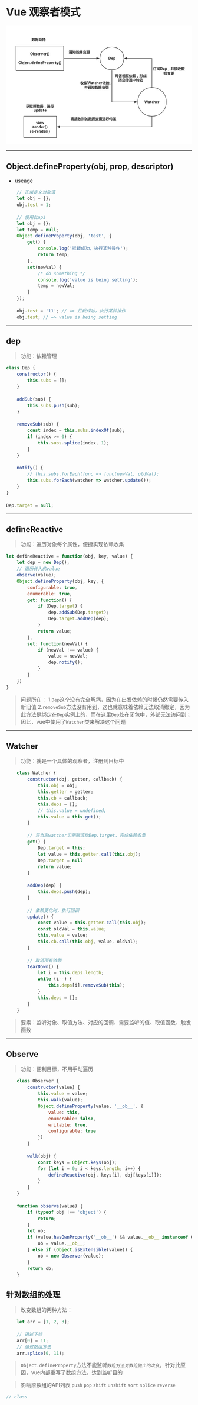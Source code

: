 # Vue 观察者模式
![数据流向图](./imgs/Observer.png)

<hr/>

## Object.defineProperty(obj, prop, descriptor)
- useage 
``` javascript
    // 正常定义对象值
    let obj = {};
    obj.test = 1;

    // 使用此api
    let obj = {};
    let temp = null;
    Object.defineProperty(obj, 'test', {
        get() {
            console.log('拦截成功，执行某种操作');
            return temp;
        },
        set(newVal) {
            /* do something */
            console.log('value is being setting');
            temp = newVal;
        }
    });

    obj.test = '11'; // => 拦截成功，执行某种操作
    obj.test; // => value is being setting
```

<hr/>

## 

## dep
> 功能：依赖管理
``` javascript
class Dep {
    constructor() {
        this.subs = [];
    }

    addSub(sub) {
        this.subs.push(sub);
    }

    removeSub(sub) {
        const index = this.subs.indexOf(sub);
        if (index >= 0) {
            this.subs.splice(index, 1);
        }
    }

    notify() {
        // this.subs.forEach(func => func(newVal, oldVal);
        this.subs.forEach(watcher => watcher.update());
    }
}

Dep.target = null;
```

<hr/>

## defineReactive
> 功能：遍历对象每个属性，便捷实现依赖收集
``` javascript
let defineReactive = function(obj, key, value) {
    let dep = new Dep();
    // 遍历传入的value
    observe(value);
    Object.defineProperty(obj, key, {
        configurable: true,
        enumerable: true,
        get: function() {
            if (Dep.target) {
                dep.addSub(Dep.target);
                Dep.target.addDep(dep);
            }
            return value;
        },
        set: function(newVal) {
            if (newVal !== value) {
                value = newVal;
                dep.notify();
            }
        }
    })
}
```
> 问题所在：
1.`Dep`这个没有完全解耦，因为在出发依赖的时候仍然需要传入新旧值
2.`removeSub`方法没有用到，这也就意味着依赖无法取消绑定，因为此方法是绑定在`Dep`实例上的，而在这里`Dep`处在闭包中，外部无法访问到；因此，vue中使用了`Watcher`类来解决这个问题

<hr/>

## Watcher
> 功能：就是一个具体的观察者，注册到目标中
``` javascript
    class Watcher {
        constructor(obj, getter, callback) {
            this.obj = obj;
            this.getter = getter;
            this.cb = callback;
            this.deps = [];
            // this.value = undefined;
            this.value = this.get();
        }

        // 将当前watcher实例赋值给Dep.target，完成依赖收集
        get() {
            Dep.target = this;
            let value = this.getter.call(this.obj);
            Dep.target = null
            return value;
        }
            
        addDep(dep) {
            this.deps.push(dep);
        }

        // 依赖变化时，执行回调
        update() {
            const value = this.getter.call(this.obj);
            const oldVal = this.value;
            this.value = value;
            this.cb.call(this.obj, value, oldVal);
        }

        // 取消所有依赖
        tearDown() {
            let i = this.deps.length;
            while (i--) {
                this.deps[i].removeSub(this);
            }
            this.deps = [];
        }
    }
```
> 要素：监听对象、取值方法、对应的回调、需要监听的值、取值函数、触发函数

<hr/>

## Observe
> 功能：便利目标，不用手动遍历
``` javascript
    class Observer {
        constructor(value) {
            this.value = value;
            this.walk(value);
            Object.defineProperty(value, '__ob__', {
                value: this,
                enumerable: false,
                writable: true,
                configurable: true
            })
        }

        walk(obj) {
            const keys = Object.keys(obj);
            for (let i = 0; i < keys.length; i++) {
                defineReactive(obj, keys[i], obj[keys[i]]);
            }
        }
    }

    function observe(value) {
        if (typeof obj !== 'object') {
            return;
        }
        let ob;
        if (value.hasOwnProperty('__ob__') && value.__ob__ instanceof Observer) {
            ob = value.__ob__;
        } else if (Object.isExtensible(value)) {
            ob = new Observer(value);
        }
        return ob;
    }
```

## 针对数组的处理
> 改变数组的两种方法：
``` javascript
    let arr = [1, 2, 3];

    // 通过下标
    arr[0] = 11;
    // 通过数组方法
    arr.splice(0, 11);
```

> `Object.defineProperty`方法不能监听`数组方法对数组做出的改变`，针对此原因，vue内部重写了数组方法，达到监听目的

> 影响原数组的API列表
`push` `pop` `shift` `unshift` `sort` `splice` `reverse` 

``` javascript
// class 
```